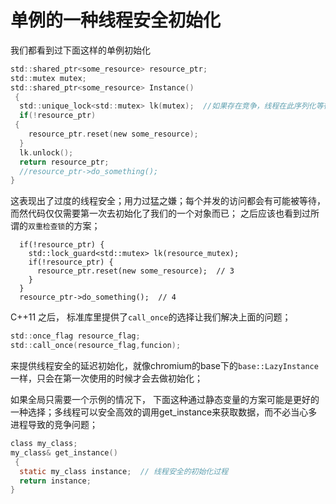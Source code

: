 # 单例的一种线程安全初始化

我们都看到过下面这样的单例初始化
```C
std::shared_ptr<some_resource> resource_ptr;
std::mutex mutex;
std::shared_ptr<some_resource> Instance() {
  std::unique_lock<std::mutex> lk(mutex);  //如果存在竞争，线程在此序列化等待 
  if(!resource_ptr) {
    resource_ptr.reset(new some_resource); 
  }
  lk.unlock();
  return resource_ptr;
  //resource_ptr->do_something();
}
```
这表现出了过度的线程安全；用力过猛之嫌；每个并发的访问都会有可能被等待，而然代码仅仅需要第一次去初始化了我们的一个对象而已；
之后应该也看到过所谓的`双重检查锁`的方案；
```
  if(!resource_ptr) {
    std::lock_guard<std::mutex> lk(resource_mutex);
    if(!resource_ptr) {
      resource_ptr.reset(new some_resource);  // 3
    }
  }
  resource_ptr->do_something();  // 4
```
C++11 之后， 标准库里提供了`call_once`的选择让我们解决上面的问题；
```c
std::once_flag resource_flag;
std::call_once(resource_flag,funcion);
```
来提供线程安全的延迟初始化，就像chromium的base下的`base::LazyInstance`一样，只会在第一次使用的时候才会去做初始化；

如果全局只需要一个示例的情况下， 下面这种通过静态变量的方案可能是更好的一种选择；多线程可以安全高效的调用get_instance来获取数据，而不必当心多进程导致的竞争问题；
```c
class my_class;
my_class& get_instance() {
  static my_class instance;  // 线程安全的初始化过程
  return instance;
}
```